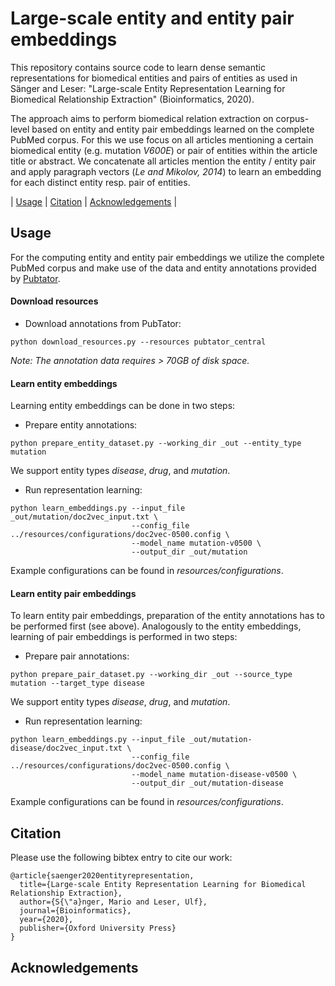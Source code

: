 # Large-scale entity and entity pair embeddings
This repository contains source code to learn dense semantic representations for biomedical 
entities and pairs of entities as used in Sänger and Leser: "Large-scale Entity Representation 
Learning for Biomedical Relationship Extraction" (Bioinformatics, 2020). 

The approach aims to perform biomedical relation extraction on corpus-level based on entity and 
entity pair embeddings learned on the complete PubMed corpus. For this we use focus on all articles 
mentioning a certain biomedical entity (e.g. mutation <i>V600E</i>) or pair of entities within the article 
title or abstract. We concatenate all articles mention the entity / entity pair and apply paragraph vectors
(<i>Le and Mikolov, 2014</i>) to learn an embedding for each distinct entity resp. pair of entities.

| [Usage](#usage) | [Citation](#citation) | [Acknowledgements](#acknowledgements) |
 
## Usage
For the computing entity and entity pair embeddings we utilize the complete PubMed corpus and make 
use of the data and entity annotations provided by 
<a href="https://www.ncbi.nlm.nih.gov/research/pubtator/" target="_blank">Pubtator</a>.

#### Download resources
* Download annotations from PubTator:
~~~
python download_resources.py --resources pubtator_central
~~~
<i>Note: The annotation data requires > 70GB of disk space.</i> 

#### Learn entity embeddings
Learning entity embeddings can be done in two steps:
* Prepare entity annotations:
~~~
python prepare_entity_dataset.py --working_dir _out --entity_type mutation
~~~
We support entity types <i>disease</i>, <i>drug</i>, and <i>mutation</i>.

* Run representation learning:
~~~
python learn_embeddings.py --input_file _out/mutation/doc2vec_input.txt \
                           --config_file ../resources/configurations/doc2vec-0500.config \
                           --model_name mutation-v0500 \
                           --output_dir _out/mutation  
~~~
Example configurations can be found in <i>resources/configurations</i>.

#### Learn entity pair embeddings
To learn entity pair embeddings, preparation of the entity annotations has to be performed 
first (see above). Analogously to the entity embeddings, learning of pair embeddings is 
performed in two steps:
* Prepare pair annotations:
~~~
python prepare_pair_dataset.py --working_dir _out --source_type mutation --target_type disease
~~~
We support entity types <i>disease</i>, <i>drug</i>, and <i>mutation</i>.

* Run representation learning:
~~~
python learn_embeddings.py --input_file _out/mutation-disease/doc2vec_input.txt \
                           --config_file ../resources/configurations/doc2vec-0500.config \
                           --model_name mutation-disease-v0500 \
                           --output_dir _out/mutation-disease  
~~~
Example configurations can be found in <i>resources/configurations</i>.

## Citation
Please use the following bibtex entry to cite our work:
```
@article{saenger2020entityrepresentation,
  title={Large-scale Entity Representation Learning for Biomedical Relationship Extraction},
  author={S{\"a}nger, Mario and Leser, Ulf},
  journal={Bioinformatics},
  year={2020},
  publisher={Oxford University Press}
}
```

## Acknowledgements


